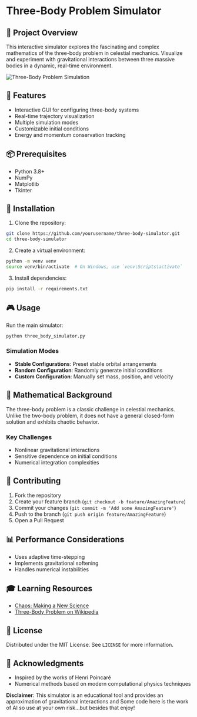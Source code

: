 # Three-Body Problem Simulator

## 🌌 Project Overview

This interactive simulator explores the fascinating and complex mathematics of the three-body problem in celestial mechanics. Visualize and experiment with gravitational interactions between three massive bodies in a dynamic, real-time environment.

![Three-Body Problem Simulation](assets/simulation-preview.png)

## 🚀 Features

- Interactive GUI for configuring three-body systems
- Real-time trajectory visualization
- Multiple simulation modes
- Customizable initial conditions
- Energy and momentum conservation tracking

## 📦 Prerequisites

- Python 3.8+
- NumPy
- Matplotlib
- Tkinter

## 🔧 Installation

1. Clone the repository:
```bash
git clone https://github.com/yourusername/three-body-simulator.git
cd three-body-simulator
```

2. Create a virtual environment:
```bash
python -m venv venv
source venv/bin/activate  # On Windows, use `venv\Scripts\activate`
```

3. Install dependencies:
```bash
pip install -r requirements.txt
```

## 🎮 Usage

Run the main simulator:
```bash
python three_body_simulator.py
```

### Simulation Modes

- **Stable Configurations**: Preset stable orbital arrangements
- **Random Configuration**: Randomly generate initial conditions
- **Custom Configuration**: Manually set mass, position, and velocity

## 🧮 Mathematical Background

The three-body problem is a classic challenge in celestial mechanics. Unlike the two-body problem, it does not have a general closed-form solution and exhibits chaotic behavior.

### Key Challenges

- Nonlinear gravitational interactions
- Sensitive dependence on initial conditions
- Numerical integration complexities

## 🤝 Contributing

1. Fork the repository
2. Create your feature branch (`git checkout -b feature/AmazingFeature`)
3. Commit your changes (`git commit -m 'Add some AmazingFeature'`)
4. Push to the branch (`git push origin feature/AmazingFeature`)
5. Open a Pull Request

## 📊 Performance Considerations

- Uses adaptive time-stepping
- Implements gravitational softening
- Handles numerical instabilities

## 🎓 Learning Resources

- [Chaos: Making a New Science](https://www.goodreads.com/book/show/64341.Chaos)
- [Three-Body Problem on Wikipedia](https://en.wikipedia.org/wiki/Three-body_problem)

## 📜 License

Distributed under the MIT License. See `LICENSE` for more information.

## 🌟 Acknowledgments

- Inspired by the works of Henri Poincaré
- Numerical methods based on modern computational physics techniques

**Disclaimer**: This simulator is an educational tool and provides an approximation of gravitational interactions and Some code here is the work of AI so use at your own risk...but besides that enjoy!